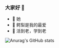 ### 大家好 👋

<!-- - 🔭 I’m currently working on ... -->
<!-- - 🌱 i’m currently learning javascript -->
<!-- - 👯 I’m looking to collaborate on ... -->
<!-- - 🤔 I’m looking for help with ... -->
<!-- - 💬 Ask me about ... -->
<!-- - 📫 How to reach me: ... -->
- 👩 她
- 🥑 鳄梨是我的最爱
- 💌 活到老，学到老

![Anurag's GitHub stats](https://github-readme-stats.vercel.app/api?username=angelchrst&show_icons=true&theme=merko)
